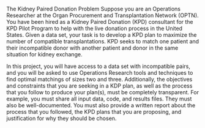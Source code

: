 The Kidney Paired Donation Problem
Suppose you are an Operations Researcher at the Organ Procurement and Transplantation Network (OPTN). You have been hired as a Kidney Paired Donation (KPD) consultant for the KPD Pilot Program to help with the live donation process in the United States. Given a data set, your task is to develop a KPD plan to maximize the number of compatible transplantations. KPD seeks to match one patient and their incompatible donor with another patient and donor in the same situation for kidney exchange.

In this project, you will have access to a data set with incompatible pairs, and you will be asked to use Operations Research tools and techniques to find optimal matchings of sizes two and three. Additionally, the objectives and constraints that you are seeking in a KDP plan, as well as the process that you follow to produce your plan(s), must be completely transparent. For example, you must share all input data, code, and results files. They must also be well-documented. You must also provide a written report about the process that you followed, the KPD plans that you are proposing, and justification for why they should be chosen.
